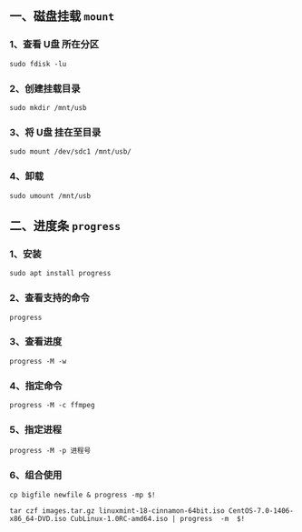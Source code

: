 ## 一、磁盘挂载 `mount`

### 1、查看 U盘 所在分区

```shell
sudo fdisk -lu
```

### 2、创建挂载目录

```shell
sudo mkdir /mnt/usb
```

### 3、将 U盘 挂在至目录

```shell
sudo mount /dev/sdc1 /mnt/usb/
```

### 4、卸载

```shell
sudo umount /mnt/usb
```

## 二、进度条 `progress`

### 1、安装

```shell
sudo apt install progress
```

### 2、查看支持的命令

```shell
progress
```

### 3、查看进度

```shell
progress -M -w
```

### 4、指定命令

```shell
progress -M -c ffmpeg
```

### 5、指定进程

```shell
progress -M -p 进程号
```

### 6、组合使用

```shell
cp bigfile newfile & progress -mp $!
```

```shell
tar czf images.tar.gz linuxmint-18-cinnamon-64bit.iso CentOS-7.0-1406-x86_64-DVD.iso CubLinux-1.0RC-amd64.iso | progress  -m  $!
```

